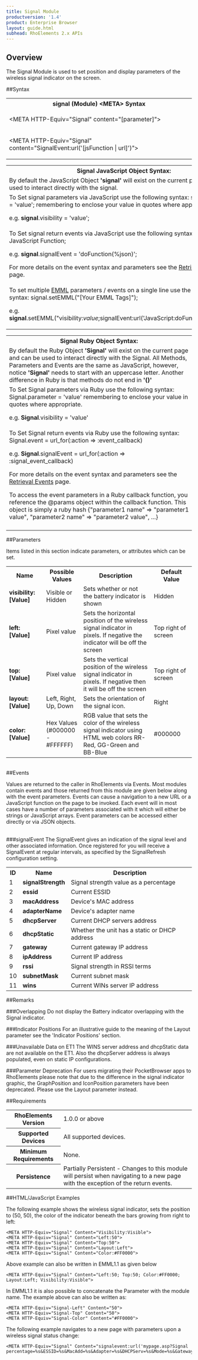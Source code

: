 ```yaml
---
title: Signal Module
productversion: '1.4'
product: Enterprise Browser
layout: guide.html
subhead: RhoElements 2.x APIs
---
```


## Overview
The Signal Module is used to set position and display parameters of the wireless signal indicator on the screen. 

##Syntax
<table class="re-table"><tr><th class="tableHeading">signal (Module) &lt;META&gt; Syntax
</th></tr><tr><td class="clsSyntaxCells clsOddRow"><p>&lt;META HTTP-Equiv="Signal" content="[parameter]"&gt;</p></td></tr><tr><td class="clsSyntaxCells clsEvenRow"><p>&lt;META HTTP-Equiv="Signal" content="SignalEvent:url('[jsFunction | url]')"&gt;</p></td></tr></table>
<table class="re-table"><tr><th class="tableHeading">Signal JavaScript Object Syntax:</th></tr><tr><td class="clsSyntaxCells clsOddRow">
By default the JavaScript Object <b>'signal'</b> will exist on the current page and can be used to interact directly with the signal.
</td></tr><tr><td class="clsSyntaxCells clsEvenRow">
To Set signal parameters via JavaScript use the following syntax: signal.parameter = 'value'; remembering to enclose your value in quotes where appropriate.  
<P />e.g. <b>signal</b>.visibility = 'value';
</td></tr><tr><td class="clsSyntaxCells clsOddRow">						
To Set signal return events via JavaScript use the following syntax: signal.event = JavaScript Function;
<P />e.g. <b>signal</b>.signalEvent = 'doFunction(%json)';
<P />
For more details on the event syntax and parameters see the <a href="/rhoelements/RetrievalEvents">Retrieval Events</a> page.

</td></tr><tr><td class="clsSyntaxCells clsEvenRow">							
To set multiple <a href="/rhoelements/EMMLOverview">EMML</a> parameters / events on a single line use the following syntax: signal.setEMML("[Your EMML Tags]");
<P />
e.g. <b>signal</b>.setEMML("visibility:<i>value</i>;signalEvent:url('JavaScript:doFunction(%json)')");							
</td></tr></table>

<table class="re-table"><tr><th class="tableHeading">Signal Ruby Object Syntax:</th></tr><tr><td class="clsSyntaxCells clsOddRow">
By default the Ruby Object <b>'Signal'</b> will exist on the current page and can be used to interact directly with the Signal. All Methods, Parameters and Events are the same as JavaScript, however, notice <b>'Signal'</b> needs to start with an uppercase letter. Another difference in Ruby is that methods do not end in <b>'()'</b></td></tr><tr><td class="clsSyntaxCells clsEvenRow">
To Set Signal parameters via Ruby use the following syntax: Signal.parameter = 'value' remembering to enclose your value in quotes where appropriate.  
<P />e.g. <b>Signal</b>.visibility = 'value'
</td></tr><tr><td class="clsSyntaxCells clsOddRow">						
To Set Signal return events via Ruby use the following syntax: Signal.event = url_for(:action =&gt; :event_callback) 
<P />e.g. <b>Signal</b>.signalEvent = url_for(:action =&gt; :signal_event_callback)
<P />
For more details on the event syntax and parameters see the <a href="/rhoelements/RetrievalEvents#params-object">Retrieval Events</a> page.
<p>To access the event parameters in a Ruby callback function, you reference the @params object within the callback function. This object is simply a ruby hash {"parameter1 name" =&gt; "parameter1 value", "parameter2 name" =&gt; "parameter2 value", ...}</p></td></tr><tr><td class="clsSyntaxCells clsEvenRow" /></tr></table>




##Parameters


Items listed in this section indicate parameters, or attributes which can be set.
<table class="re-table"><col width="20%" /><col width="20%" /><col width="38%" /><col width="22%" /><tr><th class="tableHeading">Name</th><th class="tableHeading">Possible Values</th><th class="tableHeading">Description</th><th class="tableHeading">Default Value</th></tr><tr><td class="clsSyntaxCells clsOddRow"><b>visibility:[Value]
</b></td><td class="clsSyntaxCells clsOddRow">Visible or Hidden</td><td class="clsSyntaxCells clsOddRow">Sets whether or not the battery indicator is shown</td><td class="clsSyntaxCells clsOddRow">Hidden</td></tr><tr><td class="clsSyntaxCells clsEvenRow"><b>left:[Value]
</b></td><td class="clsSyntaxCells clsEvenRow">Pixel value</td><td class="clsSyntaxCells clsEvenRow">Sets the horizontal position of the wireless signal indicator in pixels.  If negative the indicator will be off the screen</td><td class="clsSyntaxCells clsEvenRow">Top right of screen</td></tr><tr><td class="clsSyntaxCells clsOddRow"><b>top:[Value]
</b></td><td class="clsSyntaxCells clsOddRow">Pixel value</td><td class="clsSyntaxCells clsOddRow">Sets the vertical position of the wireless signal indicator in pixels. If negative then it will be off the screen</td><td class="clsSyntaxCells clsOddRow">Top right of screen</td></tr><tr><td class="clsSyntaxCells clsEvenRow"><b>layout:[Value]
</b></td><td class="clsSyntaxCells clsEvenRow">Left, Right, Up, Down</td><td class="clsSyntaxCells clsEvenRow">Sets the orientation of the signal icon.</td><td class="clsSyntaxCells clsEvenRow">Right</td></tr><tr><td class="clsSyntaxCells clsOddRow"><b>color:[Value]
</b></td><td class="clsSyntaxCells clsOddRow">Hex Values (#000000 - #FFFFFF)</td><td class="clsSyntaxCells clsOddRow">RGB value that sets the color of the wireless signal indicator using HTML web colors RR-Red, GG-Green and BB-Blue</td><td class="clsSyntaxCells clsOddRow">#000000</td></tr></table>
<table class="re-table"><col width="78%" /><col width="8%" /><col width="1%" /><col width="5%" /><col width="1%" /><col width="5%" /><col width="2%" /></table>	

##Events


Values are returned to the caller in RhoElements via Events.  Most modules contain events and those returned from this module are given below along with the event parameters.  Events can cause a navigation to a new URL or a JavaScript function on the page to be invoked.  Each event will in most cases have a number of parameters associated with it which will either be strings or JavaScript arrays.  Event parameters can be accessed either directly or via JSON objects.

<br />
###signalEvent
The SignalEvent gives an indication of the signal level and other associated information. Once registered for you will receive a SignalEvent at regular intervals, as specified by the SignalRefresh configuration setting.
<table class="re-table"><col width="3%" /><col width="20%" /><col width="77%" /><tr><th class="tableHeading">ID</th><th class="tableHeading">Name</th><th class="tableHeading">Description</th></tr><tr><td style="text-align:left;" class="clsSyntaxCells clsOddRow">1</td><td style="text-align:left;" class="clsSyntaxCells clsOddRow"><b>signalStrength</b></td><td style="text-align:left;" class="clsSyntaxCells clsOddRow">Signal strength value as a percentage</td></tr><tr><td class="clsSyntaxCells clsEvenRow" style="text-align:left;">2</td><td class="clsSyntaxCells clsEvenRow" style="text-align:left;"><b>essid</b></td><td class="clsSyntaxCells clsEvenRow" style="text-align:left;">Current ESSID</td></tr><tr><td style="text-align:left;" class="clsSyntaxCells clsOddRow">3</td><td style="text-align:left;" class="clsSyntaxCells clsOddRow"><b>macAddress</b></td><td style="text-align:left;" class="clsSyntaxCells clsOddRow">Device's MAC address</td></tr><tr><td class="clsSyntaxCells clsEvenRow" style="text-align:left;">4</td><td class="clsSyntaxCells clsEvenRow" style="text-align:left;"><b>adapterName</b></td><td class="clsSyntaxCells clsEvenRow" style="text-align:left;">Device's adapter name</td></tr><tr><td style="text-align:left;" class="clsSyntaxCells clsOddRow">5</td><td style="text-align:left;" class="clsSyntaxCells clsOddRow"><b>dhcpServer</b></td><td style="text-align:left;" class="clsSyntaxCells clsOddRow">Current DHCP servers address</td></tr><tr><td class="clsSyntaxCells clsEvenRow" style="text-align:left;">6</td><td class="clsSyntaxCells clsEvenRow" style="text-align:left;"><b>dhcpStatic</b></td><td class="clsSyntaxCells clsEvenRow" style="text-align:left;">Whether the unit has a static or DHCP address</td></tr><tr><td style="text-align:left;" class="clsSyntaxCells clsOddRow">7</td><td style="text-align:left;" class="clsSyntaxCells clsOddRow"><b>gateway</b></td><td style="text-align:left;" class="clsSyntaxCells clsOddRow">Current gateway IP address</td></tr><tr><td class="clsSyntaxCells clsEvenRow" style="text-align:left;">8</td><td class="clsSyntaxCells clsEvenRow" style="text-align:left;"><b>ipAddress</b></td><td class="clsSyntaxCells clsEvenRow" style="text-align:left;">Current IP address</td></tr><tr><td style="text-align:left;" class="clsSyntaxCells clsOddRow">9</td><td style="text-align:left;" class="clsSyntaxCells clsOddRow"><b>rssi</b></td><td style="text-align:left;" class="clsSyntaxCells clsOddRow">Signal strength in RSSI terms</td></tr><tr><td class="clsSyntaxCells clsEvenRow" style="text-align:left;">10</td><td class="clsSyntaxCells clsEvenRow" style="text-align:left;"><b>subnetMask</b></td><td class="clsSyntaxCells clsEvenRow" style="text-align:left;">Current subnet mask</td></tr><tr><td style="text-align:left;" class="clsSyntaxCells clsOddRow">11</td><td style="text-align:left;" class="clsSyntaxCells clsOddRow"><b>wins</b></td><td style="text-align:left;" class="clsSyntaxCells clsOddRow">Current WINs server IP address</td></tr></table>





##Remarks


###Overlapping
Do not display the Battery indicator overlapping with the Signal indicator.


###Indicator Positions
For an illustrative guide to the meaning of the Layout parameter see the 'Indicator Positions' section.


###Unavailable Data on ET1
The WINS server address and dhcpStatic data are not available on the ET1. Also the dhcpServer address is always populated, even on static IP configurations.


###Parameter Deprecation
For users migrating their PocketBrowser apps to RhoElements please note that due to the difference in the signal indicator graphic, the GraphPosition and IconPosition parameters have been deprecated. Please use the Layout parameter instead.




##Requirements

<table class="re-table"><tr><th class="tableHeading">RhoElements Version</th><td class="clsSyntaxCell clsEvenRow">1.0.0 or above
</td></tr><tr><th class="tableHeading">Supported Devices</th><td class="clsSyntaxCell clsOddRow">All supported devices.</td></tr><tr><th class="tableHeading">Minimum Requirements</th><td class="clsSyntaxCell clsOddRow">None.</td></tr><tr><th class="tableHeading">Persistence</th><td class="clsSyntaxCell clsEvenRow">Partially Persistent - Changes to this module will persist when navigating to a new page with the exception of the return events.</td></tr></table>


##HTML/JavaScript Examples

The following example shows the wireless signal indicator, sets the position to (50, 50), the color of the indicator beneath the bars growing from right to left:

	<META HTTP-Equiv="Signal" Content="Visibility:Visible">
	<META HTTP-Equiv="Signal" Content="Left:50">
	<META HTTP-Equiv="Signal" Content="Top:50">
	<META HTTP-Equiv="Signal" Content="Layout:Left">
	<META HTTP-Equiv="Signal" Content="Color:#FF0000">
	
Above example can also be written in EMML1.1 as given below

	<META HTTP-Equiv="Signal" Content="Left:50; Top:50; Color:#FF0000; Layout:Left; Visibility:Visible">
	
In EMML1.1 it is also possible to concatenate the Parameter with the module name. The example above can also be written as:

	<META HTTP-Equiv="Signal-Left" Content="50">
	<META HTTP-Equiv="Signal-Top" Content="50">
	<META HTTP-Equiv="Signal-Color" Content="#FF0000">
	
The following example navigates to a new page with parameters upon a wireless signal status change:

	<META HTTP-Equiv="Signal" Content="signalevent:url('mypage.asp?Signal percentage=%s&ESSID=%s&MacAdd=%s&Adapter=%s&DHCPServ=%s&Mode=%s&Gateway=%s&IPAddress=%s&RSSI=%s&Subnet=%s&Wins=%s')">
	





